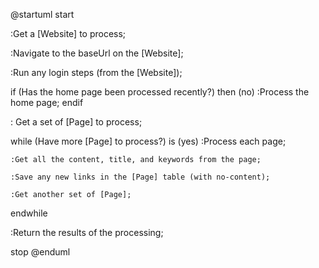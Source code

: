 @startuml
start

:Get a [Website] to process;

:Navigate to the baseUrl on the [Website];

:Run any login steps (from the [Website]);

if (Has the home page been processed recently?) then (no)
:Process the home page;
endif

: Get a set of [Page] to process;

while (Have more [Page] to process?) is (yes)
:Process each page;

    :Get all the content, title, and keywords from the page;

    :Save any new links in the [Page] table (with no-content);

    :Get another set of [Page];

endwhile

:Return the results of the processing;

stop
@enduml
